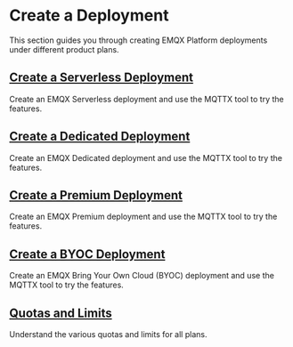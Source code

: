 # Create a Deployment

This section guides you through creating EMQX Platform deployments under different product plans.

## [Create a Serverless Deployment](./serverless.md)

Create an EMQX Serverless deployment and use the MQTTX tool to try the features.

## [Create a Dedicated Deployment](./dedicated.md)

Create an EMQX Dedicated deployment and use the MQTTX tool to try the features.

## [Create a Premium Deployment](./dedicated.md)

Create an EMQX Premium deployment and use the MQTTX tool to try the features.

## [Create a BYOC Deployment](./byoc.md)

Create an EMQX Bring Your Own Cloud (BYOC) deployment and use the MQTTX tool to try the features.

## [Quotas and Limits](./restriction.md)

Understand the various quotas and limits for all plans.